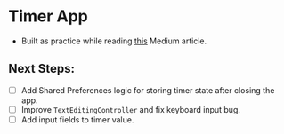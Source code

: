 # Timer App

- Built as practice while reading [this](https://medium.com/flutter-community/flutter-state-management-for-minimalists-4c71a2f2f0c1) Medium article.

## Next Steps:

- [ ] Add Shared Preferences logic for storing timer state after closing the app.
- [ ] Improve `TextEditingController` and fix keyboard input bug.
- [ ] Add input fields to timer value.
